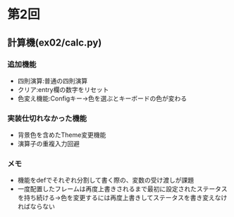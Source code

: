 # 第2回
## 計算機(ex02/calc.py)
### 追加機能
- 四則演算:普通の四則演算
- クリア:entry欄の数字をリセット
- 色変え機能:Configキー→色を選ぶとキーボードの色が変わる

### 実装仕切れなかった機能
- 背景色を含めたTheme変更機能
- 演算子の重複入力回避

### メモ
- 機能をdefでそれぞれ分割して書く際の、変数の受け渡しが課題
- 一度配置したフレームは再度上書きされるまで最初に設定されたステータスを持ち続ける→色を変更するには再度上書きしてステータスを書き変えなければならない
